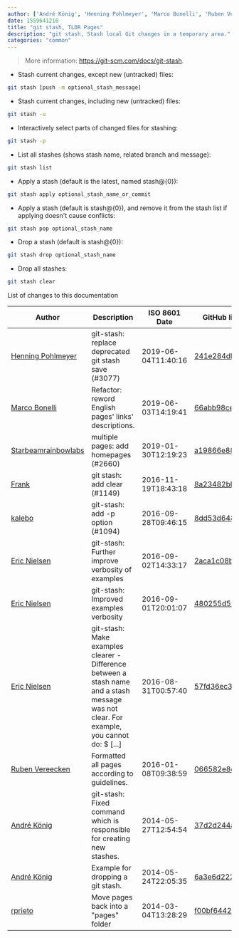 ```yaml
---
author: ['André König', 'Henning Pohlmeyer', 'Marco Bonelli', 'Ruben Vereecken', 'Eric Nielsen', 'kalebo', 'Frank', 'rprieto', 'Starbeamrainbowlabs']
date: 1559641216
title: "git stash, TLDR Pages"
description: "git stash, Stash local Git changes in a temporary area."
categories: "common"
---
```

> More information: <https://git-scm.com/docs/git-stash>.

- Stash current changes, except new (untracked) files:

```bash
git stash [push -m optional_stash_message]
```

- Stash current changes, including new (untracked) files:

```bash
git stash -u
```

- Interactively select parts of changed files for stashing:

```bash
git stash -p
```

- List all stashes (shows stash name, related branch and message):

```bash
git stash list
```

- Apply a stash (default is the latest, named stash@{0}):

```bash
git stash apply optional_stash_name_or_commit
```

- Apply a stash (default is stash@{0}), and remove it from the stash list if applying doesn't cause conflicts:

```bash
git stash pop optional_stash_name
```

- Drop a stash (default is stash@{0}):

```bash
git stash drop optional_stash_name
```

- Drop all stashes:

```bash
git stash clear
```
List of changes to this documentation


Author | Description | ISO 8601 Date | GitHub link
------|-----|-----|-----
[Henning Pohlmeyer](mailto:hpohlmeyer@users.noreply.github.com) | git-stash: replace deprecated git stash save (#3077) | 2019-06-04T11:40:16 | [241e284db511](https://github.com/tldr-pages/tldr/commit/241e284db5114caa9dc356eb067e4e6482ea321a)
[Marco Bonelli](mailto:marco@mebeim.net) | Refactor: reword English pages' links' descriptions. | 2019-06-03T14:19:41 | [66abb98ce935](https://github.com/tldr-pages/tldr/commit/66abb98ce935c0f4516bf30c4d6da72180d5a3ab)
[Starbeamrainbowlabs](mailto:sbrl@starbeamrainbowlabs.com) | multiple pages: add homepages (#2660) | 2019-01-30T12:19:23 | [a19866e88add](https://github.com/tldr-pages/tldr/commit/a19866e88addb239484637579b17e7c6ea9b53aa)
[Frank](mailto:frank.paczynski@solygen.de) | git stash: add clear (#1149) | 2016-11-19T18:43:18 | [8a23482bb622](https://github.com/tldr-pages/tldr/commit/8a23482bb6227cd3f64273468a17f32b6a2a96fc)
[kalebo](mailto:kaleb.olson@gmail.com) | git-stash: add -p option (#1094) | 2016-09-28T09:46:15 | [8dd53d6484d3](https://github.com/tldr-pages/tldr/commit/8dd53d6484d37540f6fe8f5edf69a0bed219eb0d)
[Eric Nielsen](mailto:eric@amalgamar.com.br) | git-stash: Further improve verbosity of examples | 2016-09-02T14:33:17 | [2aca1c08b849](https://github.com/tldr-pages/tldr/commit/2aca1c08b8497951315d68e983b14273ab361865)
[Eric Nielsen](mailto:eric@amalgamar.com.br) | git-stash: Improved examples verbosity | 2016-09-01T20:01:07 | [480255d59581](https://github.com/tldr-pages/tldr/commit/480255d59581842861f9485eeed95b44ec49c019)
[Eric Nielsen](mailto:eric@amalgamar.com.br) | git-stash: Make examples clearer - Difference between a stash name and a stash message was not clear. For example, you cannot do: $ [...] | 2016-08-31T00:57:40 | [57fd36ec387e](https://github.com/tldr-pages/tldr/commit/57fd36ec387ee8482a45506e340b78152043ef84)
[Ruben Vereecken](mailto:rubenvereecken@gmail.com) | Formatted all pages according to guidelines. | 2016-01-08T09:38:59 | [066582e8eab5](https://github.com/tldr-pages/tldr/commit/066582e8eab57bce9861cc8d379e158d61f1cc95)
[André König](mailto:andre.koenig@posteo.de) | git-stash: Fixed command which is responsible for creating new stashes. | 2014-05-27T12:54:54 | [37d2d244a045](https://github.com/tldr-pages/tldr/commit/37d2d244a045d8fad6d55113c286df756105b72b)
[André König](mailto:andre.koenig@gmail.com) | Example for dropping a git stash. | 2014-05-24T22:05:35 | [6a3e6d2225b6](https://github.com/tldr-pages/tldr/commit/6a3e6d2225b642b77ea351df6f01b19151030ad9)
[rprieto](mailto:choicesmade@gmail.com) | Move pages back into a "pages" folder | 2014-03-04T13:28:29 | [f00bf64426a7](https://github.com/tldr-pages/tldr/commit/f00bf64426a792ee3aac792f9c0aec3f8b1eaa7d)

